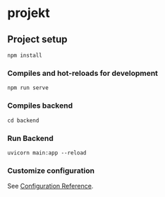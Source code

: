 # projekt

## Project setup
```
npm install
```

### Compiles and hot-reloads for development
```
npm run serve
```

### Compiles backend
```
cd backend
```

### Run Backend
```
uvicorn main:app --reload
```

### Customize configuration
See [Configuration Reference](https://cli.vuejs.org/config/).
